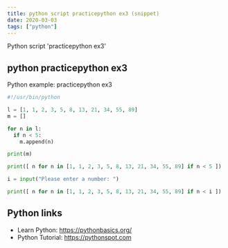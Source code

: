 ```yaml
---
title: python script practicepython ex3 (snippet)
date: 2020-03-03
tags: ["python"]
---
```

Python script 'practicepython ex3'


## python practicepython ex3

Python example: practicepython ex3

```python
#!/usr/bin/python

l = [1, 1, 2, 3, 5, 8, 13, 21, 34, 55, 89]
m = []

for n in l:
  if n < 5:
    m.append(n)

print(m)

print([ n for n in [1, 1, 2, 3, 5, 8, 13, 21, 34, 55, 89] if n < 5 ])

i = input("Please enter a number: ")

print([ n for n in [1, 1, 2, 3, 5, 8, 13, 21, 34, 55, 89] if n < i ])


```

## Python links

- Learn Python: https://pythonbasics.org/
- Python Tutorial: https://pythonspot.com
